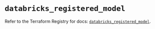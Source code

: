 # `databricks_registered_model`

Refer to the Terraform Registry for docs: [`databricks_registered_model`](https://registry.terraform.io/providers/databricks/databricks/1.48.0/docs/resources/registered_model).
